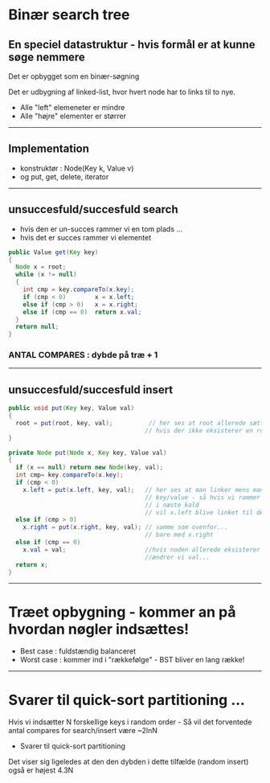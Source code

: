 # Binær search tree

## En speciel datastruktur - hvis formål er at kunne søge nemmere
Det er opbygget som en binær-søgning   

Det er udbygning af linked-list, hvor hvert node har to links til to nye.   
- Alle "left" elemeneter er mindre   
- Alle "højre" elementer er størrer   

--------------------------------------------------------------------------------

## Implementation
- konstruktør : Node(Key k, Value v)  
- og put, get, delete, iterator

--------------------------------------------------------------------------------
## unsuccesfuld/succesfuld search
- hvis den er un-succes rammer vi en tom plads ...
- hvis det er succes rammer vi elementet

```java
public Value get(Key key)
{
  Node x = root;
  while (x != null)
  {
    int cmp = key.compareTo(x.key);
    if (cmp < 0)        x = x.left;
    else if (cmp > 0)   x = x.right;
    else if (cmp == 0)  return x.val;
  }
  return null;
}
```

### ANTAL COMPARES : dybde på træ + 1

--------------------------------------------------------------------------------
## unsuccesfuld/succesfuld insert

```java
public void put(Key key, Value val)
{  
  root = put(root, key, val);          // her ses at root allerede sættes til
                                      // hvis der ikke eksisterer en root
}

private Node put(Node x, Key key, Value val)
{
  if (x == null) return new Node(key, val);
  int cmp= key.compareTo(x.key);
  if (cmp < 0)
    x.left = put(x.left, key, val);   // her ses at man linker mens man putter
                                      // key/value - så hvis vi rammer New node
                                      // i næste kald
                                      // vil x.left blive linket til denne
  else if (cmp > 0)
    x.right = put(x.right, key, val); // samme som ovenfor...
                                      // bare med x.right
  else if (cmp == 0)
    x.val = val;                      //hvis noden allerede eksisterer
                                      //ændrer vi val...
  return x;
}
```
--------------------------------------------------------------------------------

# Træet opbygning - kommer an på hvordan nøgler indsættes!

- Best case : fuldstændig balanceret
- Worst case : kommer ind i "rækkefølge" - BST bliver en lang række!

--------------------------------------------------------------------------------

# Svarer til quick-sort partitioning ...
 Hvis vi indsætter N forskellige keys i random order -
 Så vil det forventede antal compares for search/insert være ~2lnN

 - Svarer til quick-sort partitioning

 Det viser sig ligeledes at den den dybden i dette tilfælde (random insert) også er højest 4.3N
